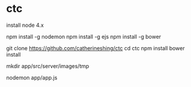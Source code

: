 # ctc

install node 4.x

npm install -g nodemon
npm install -g ejs
npm install -g bower

git clone https://github.com/catherineshing/ctc
cd ctc
npm install
bower install

mkdir app/src/server/images/tmp

nodemon app/app.js
